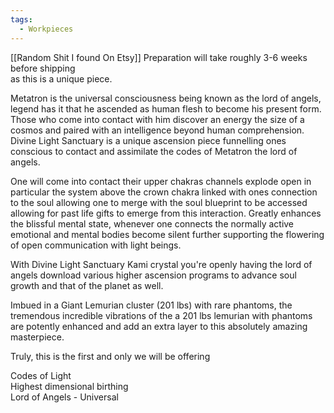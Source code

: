 ```yaml
---
tags:
  - Workpieces
---
```

[[Random Shit I found On Etsy]]
Preparation will take roughly 3-6 weeks before shipping  
as this is a unique piece.  
  
  
  
Metatron is the universal consciousness being known as the lord of angels, legend has it that he ascended as human flesh to become his present form.  
Those who come into contact with him discover an energy the size of a cosmos and paired with an intelligence beyond human comprehension.  
Divine Light Sanctuary is a unique ascension piece funnelling ones conscious to contact and assimilate the codes of Metatron the lord of angels.  
  
One will come into contact their upper chakras channels explode open in particular the system above the crown chakra linked with ones connection to the soul allowing one to merge with the soul blueprint to be accessed allowing for past life gifts to emerge from this interaction. Greatly enhances the blissful mental state, whenever one connects the normally active emotional and mental bodies become silent further supporting the flowering of open communication with light beings.  
  
With Divine Light Sanctuary Kami crystal you're openly having the lord of angels download various higher ascension programs to advance soul growth and that of the planet as well.  
  
Imbued in a Giant Lemurian cluster (201 lbs) with rare phantoms, the tremendous incredible vibrations of the a 201 lbs lemurian with phantoms are potently enhanced and add an extra layer to this absolutely amazing masterpiece.  
  
Truly, this is the first and only we will be offering  
  
  
Codes of Light  
Highest dimensional birthing  
Lord of Angels - Universal